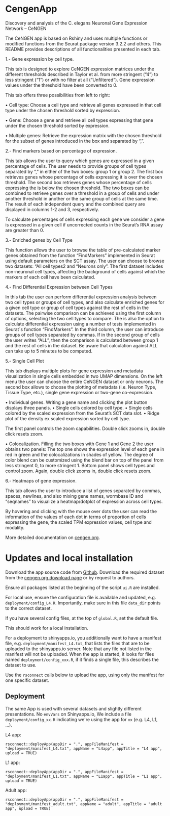 # CengenApp

Discovery and analysis of the C. elegans Neuronal Gene Expression Network – CeNGEN 

The CeNGEN app is based on Rshiny and uses multiple functions or modified functions from the Seurat package version 3.2.2 and others. This README provides descriptions of all functionalities presented in each tab.

1.- Gene expression by cell type.

This tab is designed to explore CeNGEN expression matrices under the different thresholds described in Taylor et al. from more stringent (“4”) to less stringent (“1”) or with no filter at all (“Unfiltered”). Gene expression values under the threshold have been converted to 0.

This tab offers three possibilities from left to right:
	
•	Cell type: Choose a cell type and retrieve all genes expressed in that cell type under the chosen threshold sorted by expression.

•	Gene: Choose a gene and retrieve all cell types expressing that gene under the chosen threshold sorted by expression.

•	Multiple genes: Retrieve the expression matrix with the chosen threshold for the subset of genes introduced in the box and separated by “,”. 

2.- Find markers based on percentage of expression.

This tab allows the user to query which genes are expressed in a given percentage of cells. The user needs to provide groups of cell types separated by “,” in either of the two boxes: group 1 or group 2. The first box retrieves genes whose percentage of cells expressing it is over the chosen threshold.  The second box retrieves genes whose percentage of cells expressing the is below the chosen threshold. The two boxes can be combined to retrieve genes over a threshold in a group of cells and under another threshold in another or the same group of cells at the same time. The result of each independent query and the combined query are displayed in columns 1-2 and 3, respectively. 

To calculate percentages of cells expressing each gene we consider a gene is expressed in a given cell if uncorrected counts in the Seurat’s RNA assay are greater than 0.

3.- Enriched genes by Cell Type

This function allows the user to browse the table of pre-calculated marker genes obtained from the function “FindMarkers” implemented in Seurat using default parameters on the SCT assay. The user can choose to browse two datasets: “All cell types2 and “Neurons only”. The first dataset includes non-neuronal cell types, affecting the background of cells against which the markers of each cell have been calculated.
 
4.- Find Differential Expression between Cell Types

In this tab the user can perform differential expression analysis between two cell types or groups of cell types, and also calculate enriched genes for a given cell type or group of cell types against the rest of cells in the datasets. The pairwise comparison can be achieved using the first column of options, selecting the two cell types to compare. The is also the option to calculate differential expression using a number of tests implemented in Seurat´s function “FindMarkers”. In the third column, the user can introduce groups of cell types separated by commas. If in the second group of cells the user writes “ALL”, then the comparison is calculated between group 1 and the rest of cells in the dataset. Be aware that calculation against ALL can take up to 5 minutes to be computed.

5.- Single Cell Plot

This tab displays multiple plots for gene expression and metadata visualization in single cells embedded in two UMAP dimensions. On the left menu the user can choose the entire CeNGEN dataset or only neurons. The second box allows to choose the plotting of metadata (i.e. Neuron Type, Tissue Type, etc.), single gene expression or two-gene co-expression.

•	Individual genes. Writing a gene name and clicking the plot button displays three panels.
•	Single cells colored by cell type.
•	Single cells colored by the scaled expression from the Seurat’s SCT data slot. 
•	Ridge plot of the density ex scaled expression sorted by cell type.

The first panel controls the zoom capabilities. Double click zooms in, double click resets zoom.

•	Colocalization. Filling the two boxes with Gene 1 and Gene 2 the user obtains two panels: 
		The top one shows the expression level of each gene in red in green and the colocalizations in shades of yellow. The degree of color blend can be customized using the blend bar on top of the panel from less stringent 0, to more stringent 1.
		Bottom panel shows cell types and control zoom. Again, double click zooms in, double click resets zoom.


6.- Heatmaps of gene expression.

This tab allows the user to introduce a list of genes separated by commas, spaces, newlines, and also mixing gene names, wormbase ID and “seqnames” to visualize a heatmap/dotplot of expression across cell types. 

By hovering and clicking with the mouse over dots the user can read the information of the values of each dot in terms of proportion of cells expressing the gene, the scaled TPM expression values, cell type and modality. 


More detailed documentation on [cengen.org](https://www.cengen.org/single-cell-rna-seq/).




# Updates and local installation

Download the app source code from [Github](https://github.com/cengenproject/CengenApp). Download the required dataset from the [cengen.org download page](https://www.cengen.org/downloads/) or by request to authors.

Ensure all packages listed at the beginning of the script `ui.R` are installed.

For local use, ensure the configuration file is available and updated, e.g. `deployment/config_L4.R`. Importantly, make sure in this file `data_dir` points to the correct dataset.

If you have several config files, at the top of `global.R`, set the default file.

This should work for a local installation.

For a deployment to shinyapps.io, you additionally want to have a manifest file, e.g. `deployment/manifest_L4.txt`, that lists the files that are to be uploaded to the shinyapps.io server. Note that any file not listed in the manifest will not be uploaded. When the app is started, it looks for files named `deployment/config_xxx.R`, if it finds a single file, this describes the dataset to use.

Use the `rsconnect` calls below to upload the app, using only the manifest for one specific dataset.



## Deployment

The same App is used with several datasets and slightly different presentations. No `envVars` on Shinyapps.io, We include a file `deployment/config_xx.R` indicating we're using the app for `xx` (e.g. L4, L1, ...).


L4 app:
```
rsconnect::deployApp(appDir = ".", appFileManifest = "deployment/manifest_L4.txt", appName = "L4app", appTitle = "L4 app", upload = TRUE)
```

L1 app:
```
rsconnect::deployApp(appDir = ".", appFileManifest = "deployment/manifest_L1.txt", appName = "L1app", appTitle = "L1 app", upload = TRUE)
```

Adult app:
```
rsconnect::deployApp(appDir = ".", appFileManifest = "deployment/manifest_adult.txt", appName = "adult", appTitle = "adult app", upload = TRUE)
```








